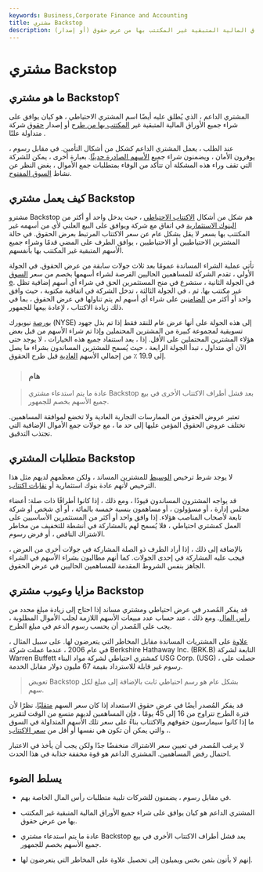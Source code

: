 ```yaml
---
keywords: Business,Corporate Finance and Accounting
title: مشتري Backstop
description: المشتري الداعم هو كيان يوافق على شراء جميع الأوراق المالية المتبقية غير المكتتب بها من عرض حقوق (أو إصدار).
---
```


# مشتري Backstop
## ما هو مشتري Backstop؟

المشتري الداعم ، الذي يُطلق عليه أيضًا اسم المشتري الاحتياطي ، هو كيان يوافق على شراء جميع الأوراق المالية المتبقية غير [المكتتب بها من طرح](/unsubscribed) أو إصدار [حقوق](/rightsoffering) شركة متداولة علنًا .

عند الطلب ، يعمل المشتري الداعم كشكل من أشكال التأمين. في مقابل رسوم ، يوفرون الأمان ، ويضمنون شراء جميع [الأسهم الصادرة حديثًا](/issuedshares). بعبارة أخرى ، يمكن للشركة التي تقف وراء هذه المشكلة أن تتأكد من الوفاء بمتطلبات جمع الأموال ، بغض النظر عن نشاط [السوق المفتوح](/open-market).

## كيف يعمل مشتري Backstop

مشترو Backstop هم شكل من أشكال [الاكتتاب الاحتياطي](/underwriting) ، حيث يدخل واحد أو أكثر من [البنوك الاستثمارية](/investmentbank) في اتفاق مع شركة ويوافق على البيع العلني لأي من أسهمه غير المكتتب بها بسعر لا يقل بشكل عام عن سعر الاكتتاب المرتبط بعرض الحقوق. في حالة المشترين الاحتياطيين أو الاحتياطيين ، يوافق الطرف على المضي قدمًا وشراء جميع الأسهم المتبقية غير المكتتب بها بأنفسهم.

تأتي عملية الشراء المساندة عمومًا بعد ثلاث جولات سابقة من عرض الحقوق. في الجولة الأولى ، تقدم الشركة للمساهمين الحاليين الفرصة لشراء أسهمها بخصم من سعر [السوق](/market-price) [e](/market-price). في الجولة الثانية ، ستشرع في منح المستثمرين الحق في شراء أي أسهم إضافية تظل غير مكتتب بها. ثم ، في الجولة الثالثة ، تدخل الشركة في اتفاقية مكتوبة ، حيث وافق واحد أو أكثر من [الضامنين](/underwriter) على شراء أي أسهم لم يتم تناولها في عرض الحقوق ، بما في ذلك زيادة الاكتتاب ، لإعادة بيعها للجمهور.

[بورصة](/nyse) نيويورك (NYSE) إلى هذه الجولة على أنها عرض عام للنقد فقط إذا تم بذل جهود تسويقية لمجموعة كبيرة من المشترين المحتملين وإذا تم شراء الأسهم من قبل بعض هؤلاء المشترين المحتملين على الأقل. إذا ، بعد استنفاد جميع هذه الخيارات ، لا يوجد حتى الآن أي متداول ، تبدأ الجولة الرابعة ، حيث يُسمح للمشترين المساندون بشراء ما يصل إلى 19.9 ٪ من إجمالي الأسهم [العادية](/commonstock) قبل طرح الحقوق.

> ### هام

> عادة ما يتم استدعاء مشتري Backstop بعد فشل أطراف الاكتتاب الأخرى في بيع جميع الأسهم بخصم للجمهور.

>

تعتبر عروض الحقوق من الممارسات التجارية العادية ولا تخضع لموافقة المساهمين. تختلف عروض الحقوق المؤمن عليها إلى حد ما ، مع جولات جمع الأموال الإضافية التي تجتذب التدقيق.

## متطلبات المشتري Backstop

لا يوجد شرط ترخيص [الوسيط](/broker-dealer) للمشترين المساند ، ولكن معظمهم لديهم مثل هذا الترخيص لأنهم عادة بنوك استثمارية أو [نقابات اكتتاب](/underwriter-syndicate).

قد يواجه المشترون المساندون قيودًا ، ومع ذلك ، إذا كانوا أطرافًا ذات صلة: أعضاء مجلس إدارة ، أو مسؤولون ، أو مساهمون بنسبة خمسة بالمائة ، أو أي شخص أو شركة تابعة لأصحاب المناصب هؤلاء. إذا وافق واحد أو أكثر من المستثمرين الأساسيين على العمل كمشتري احتياطي ، فلا يُسمح لهم بالمشاركة في أنشطة للتخفيف من مخاطر الاشتراك الناقص ، أو فرض رسوم.

بالإضافة إلى ذلك ، إذا أراد الطرف ذو الصلة المشاركة في جولات أخرى من العرض ، فيجب عليه المشاركة في إحدى الجولات. كما أنهم مطالبون بشراء الأسهم في الشراء الجاهز بنفس الشروط المقدمة للمساهمين الحاليين في عرض الحقوق.

## مزايا وعيوب مشتري Backstop

قد يفكر المُصدر في عرض احتياطي ومشتري مساند إذا احتاج إلى زيادة مبلغ محدد من [رأس المال](/capital). ومع ذلك ، عند حساب عدد مبيعات الأسهم اللازمة لجلب الأموال المطلوبة ، يجب على المُصدر أن يحسب رسوم الدعم في مبلغ الطرح.

[علاوة](/premium) على المشتريات المساندة مقابل المخاطر التي يتعرضون لها. على سبيل المثال ، في عام 2006 ، عندما عملت شركة Berkshire Hathaway Inc. (BRK.B) التابعة لشركة Warren Buffett كمشتري احتياطي لشركة مواد البناء USG Corp. (USG) ، حصلت على رسوم غير قابلة للاسترداد بقيمة 67 مليون دولار مقابل الخدمة.

> تعويض Backstop بشكل عام هو رسم احتياطي ثابت بالإضافة إلى مبلغ لكل سهم.

>

قد يفكر المُصدر أيضًا في عرض حقوق الاستعداد إذا كان سعر السهم [متقلبًا](/volatility). نظرًا لأن فترة الطرح تتراوح من 16 إلى 45 يومًا ، فإن المساهمين لديهم متسع من الوقت لتقرير ما إذا كانوا سيمارسون حقوقهم والاكتتاب بناءً على سعر تلك الأسهم المتداولة في السوق ، والتي يمكن أن تكون هي نفسها أو أقل من [سعر الاكتتاب](/subscription-price).

لا يرغب المُصدر في تعيين سعر الاشتراك منخفضًا جدًا ولكن يجب أن يأخذ في الاعتبار احتمال رفض المساهمين. المشتري الداعم هو قوة مخففة جذابة في هذا الحدث.

## يسلط الضوء

- في مقابل رسوم ، يضمنون للشركات تلبية متطلبات رأس المال الخاصة بهم.

- المشتري الداعم هو كيان يوافق على شراء جميع الأوراق المالية المتبقية غير المكتتب بها من عرض حقوق.

- عادة ما يتم استدعاء مشتري Backstop بعد فشل أطراف الاكتتاب الأخرى في بيع جميع الأسهم بخصم للجمهور.

- إنهم لا يأتون بثمن بخس ويميلون إلى تحصيل علاوة على المخاطر التي يتعرضون لها.

